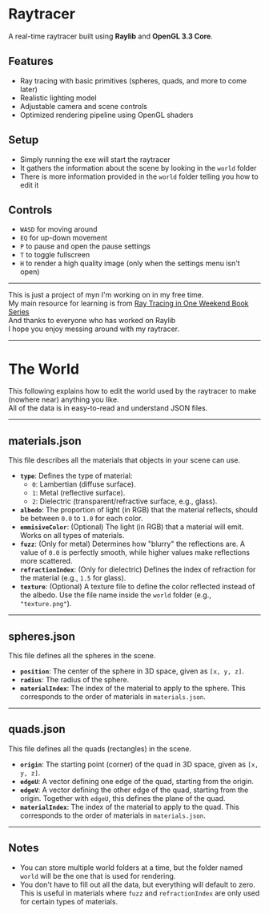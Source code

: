 # Raytracer

A real-time raytracer built using **Raylib** and **OpenGL 3.3 Core**.

## Features
- Ray tracing with basic primitives (spheres, quads, and more to come later)
- Realistic lighting model
- Adjustable camera and scene controls
- Optimized rendering pipeline using OpenGL shaders

## Setup
- Simply running the exe will start the raytracer
- It gathers the information about the scene by looking in the `world` folder
- There is more information provided in the `world` folder telling you how to edit it


## Controls
- `WASD` for moving around
- `EQ` for up-down movement
- `P` to pause and open the pause settings
- `T` to toggle fullscreen
- `H` to render a high quality image (only when the settings menu isn't open)

---

This is just a project of myn I'm working on in my free time.\
My main resource for learning is from [Ray Tracing in One Weekend Book Series](https://raytracing.github.io/)\
And thanks to everyone who has worked on Raylib\
I hope you enjoy messing around with my raytracer.



---



# The World

This following explains how to edit the world used by the raytracer to make (nowhere near) anything you like.  
All of the data is in easy-to-read and understand JSON files.

---

## materials.json
This file describes all the materials that objects in your scene can use.

- **`type`**: Defines the type of material:
  - `0`: Lambertian (diffuse surface).
  - `1`: Metal (reflective surface).
  - `2`: Dielectric (transparent/refractive surface, e.g., glass).
- **`albedo`**: The proportion of light (in RGB) that the material reflects, should be between `0.0` to `1.0` for each color.
- **`emmisiveColor`**: (Optional) The light (in RGB) that a material will emit. Works on all types of materials.
- **`fuzz`**: (Only for metal) Determines how "blurry" the reflections are. A value of `0.0` is perfectly smooth, while higher values make reflections more scattered.
- **`refractionIndex`**: (Only for dielectric) Defines the index of refraction for the material (e.g., `1.5` for glass).
- **`texture`**: (Optional) A texture file to define the color reflected instead of the albedo. Use the file name inside the `world` folder (e.g., `"texture.png"`).

---

## spheres.json
This file defines all the spheres in the scene.

- **`position`**: The center of the sphere in 3D space, given as `[x, y, z]`.
- **`radius`**: The radius of the sphere.
- **`materialIndex`**: The index of the material to apply to the sphere. This corresponds to the order of materials in `materials.json`.

---

## quads.json
This file defines all the quads (rectangles) in the scene.

- **`origin`**: The starting point (corner) of the quad in 3D space, given as `[x, y, z]`.
- **`edgeU`**: A vector defining one edge of the quad, starting from the origin.
- **`edgeV`**: A vector defining the other edge of the quad, starting from the origin. Together with `edgeU`, this defines the plane of the quad.
- **`materialIndex`**: The index of the material to apply to the quad. This corresponds to the order of materials in `materials.json`.

---

## Notes
- You can store multiple world folders at a time, but the folder named `world` will be the one that is used for rendering.
- You don't have to fill out all the data, but everything will default to zero. This is useful in materials where `fuzz` and `refractionIndex` are only used for certain types of materials.
